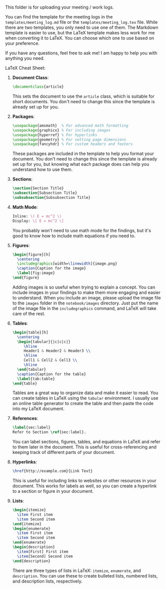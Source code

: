 This folder is for uploading your meeting / work logs.

You can find the template for the meeting logs in the `templates/meeting_log.md` file or the `templates/meeting_log.tex` file. While there are two templates, you only need to use one of them. The Markdown template is easier to use, but the LaTeX template makes less work for me when converting it to LaTeX. You can choose which one to use based on your preference.

If you have any questions, feel free to ask me! I am happy to help you with anything you need.

LaTeX Cheat Sheet:

1. **Document Class**:

   ```latex
   \documentclass{article}
   ```

   This sets the document to use the `article` class, which is suitable for short documents. You don't need to change this since the template is already set up for you.

2. **Packages**:

   ```latex
   \usepackage{amsmath}  % For advanced math formatting
   \usepackage{graphicx} % For including images
   \usepackage{hyperref} % For hyperlinks
   \usepackage{geometry} % For setting page dimensions
   \usepackage{fancyhdr} % For custom headers and footers
   ```

   These packages are included in the template to help you format your document. You don't need to change this since the template is already set up for you, but knowing what each package does can help you understand how to use them.

3. **Sections**:

   ```latex
   \section{Section Title}
   \subsection{Subsection Title}
   \subsubsection{Subsubsection Title}
   ```

4. **Math Mode**:

   ```latex
   Inline: \( E = mc^2 \)
   Display: \[ E = mc^2 \]
   ```

   You probably won't need to use math mode for the findings, but it's good to know how to include math equations if you need to.

5. **Figures**:

   ```latex
   \begin{figure}[h]
     \centering
     \includegraphics[width=\linewidth]{image.png}
     \caption{Caption for the image}
     \label{fig:image}
   \end{figure}
   ```

   Adding images is so useful when trying to explain a concept. You can include images in your findings to make them more engaging and easier to understand. When you include an image, please upload the image file to the `images` folder in the `notebook/images` directory. Just put the name of the image file in the `includegraphics` command, and LaTeX will take care of the rest.

6. **Tables**:

   ```latex
   \begin{table}[h]
     \centering
     \begin{tabular}{|c|c|c|}
        \hline
        Header1 & Header2 & Header3 \\
        \hline
        Cell1 & Cell2 & Cell3 \\
        \hline
     \end{tabular}
     \caption{Caption for the table}
     \label{tab:table}
   \end{table}
   ```

   Tables are a great way to organize data and make it easier to read. You can create tables in LaTeX using the `tabular` environment. I usually use an online table generator to create the table and then paste the code into my LaTeX document.

7. **References**:

   ```latex
   \label{sec:label}
   Refer to Section \ref{sec:label}.
   ```

   You can label sections, figures, tables, and equations in LaTeX and refer to them later in the document. This is useful for cross-referencing and keeping track of different parts of your document.

8. **Hyperlinks**:

   ```latex
   \href{http://example.com}{Link Text}
   ```

   This is useful for including links to websites or other resources in your document. This works for labels as well, so you can create a hyperlink to a section or figure in your document.

9. **Lists**:
   ```latex
   \begin{itemize}
     \item First item
     \item Second item
   \end{itemize}
   \begin{enumerate}
     \item First item
     \item Second item
   \end{enumerate}
   \begin{description}
     \item[First] First item
     \item[Second] Second item
   \end{description}
   ```
   There are three types of lists in LaTeX: `itemize`, `enumerate`, and `description`. You can use these to create bulleted lists, numbered lists, and description lists, respectively.
